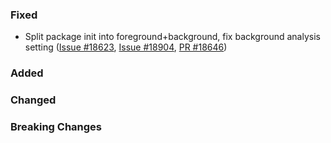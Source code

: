### Fixed
* Split package init into foreground+background, fix background analysis setting ([Issue #18623](https://github.com/dotnet/fsharp/issues/18623), [Issue #18904](https://github.com/dotnet/fsharp/issues/18904), [PR #18646](https://github.com/dotnet/fsharp/pull/18646))

### Added

### Changed

### Breaking Changes